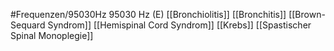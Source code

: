 #Frequenzen/95030Hz
95030 Hz (E)
[[Bronchiolitis]]
[[Bronchitis]]
[[Brown-Sequard Syndrom]]
[[Hemispinal Cord Syndrom]]
[[Krebs]]
[[Spastischer Spinal Monoplegie]]
